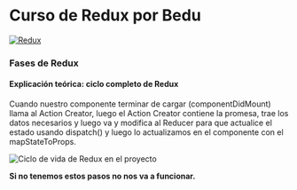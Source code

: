 # Curso de Redux por Bedu

[![Redux](https://i.ibb.co/WH2dzkQ/redux-simple.gif "Redux")](https://i.ibb.co/WH2dzkQ/redux-simple.gif "Redux")

### Fases de Redux

#### Explicación teórica: ciclo completo de Redux

Cuando nuestro componente terminar de cargar (componentDidMount) llama al Action Creator, luego el Action Creator contiene la promesa, trae los datos necesarios y luego va y modifica al Reducer para que actualice el estado usando dispatch() y luego lo actualizamos en el componente con el mapStateToProps.

![Ciclo de vida de Redux en el proyecto](https://i.imgur.com/Uagn0bE.png)

**Si no tenemos estos pasos no nos va a funcionar.**
